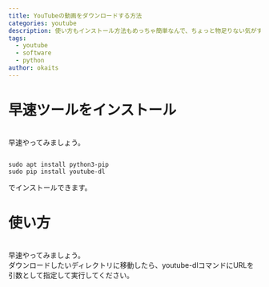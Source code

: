 ```yaml
---
title: YouTubeの動画をダウンロードする方法
categories: youtube
description: 使い方もインストール方法もめっちゃ簡単なんで、ちょっと物足りない気がする。
tags:
  - youtube
  - software
  - python
author: okaits
---
```

<h1>早速ツールをインストール</h1>
<br>
早速やってみましょう。<br>
<pre class="prettyprint"><code class="prettyprint">
sudo apt install python3-pip
sudo pip install youtube-dl
</code></pre>
でインストールできます。
<h1>使い方</h1>
<br>
早速やってみましょう。<br>
ダウンロードしたいディレクトリに移動したら、youtube-dlコマンドにURLを引数として指定して実行してください。<br>
